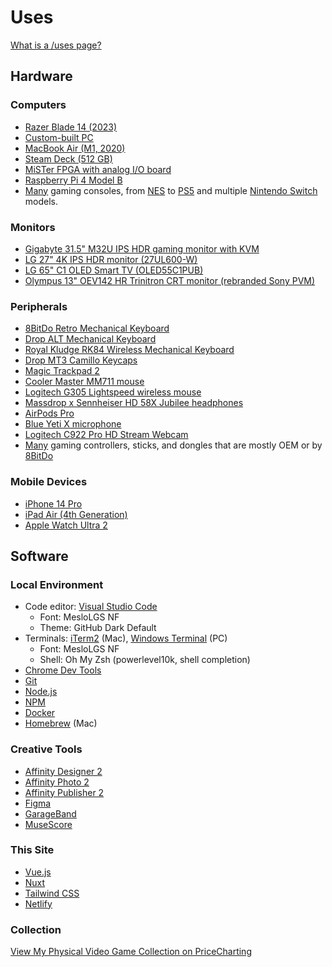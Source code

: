 # Uses

[What is a /uses page?](https://github.com/wesbos/awesome-uses/)

## Hardware
### Computers
- [Razer Blade 14 (2023)](https://www.razer.com/mena-en/gaming-laptops/razer-blade-14)
- [Custom-built PC](https://pcpartpicker.com/b/Hq9G3C)
- [MacBook Air (M1, 2020)](https://en.wikipedia.org/wiki/MacBook_Air_(Apple_silicon))
- [Steam Deck (512 GB)](https://store.steampowered.com/steamdeck)
- [MiSTer FPGA with analog I/O board](https://misteraddons.com/collections/kits-1/products/mister-pre-configured-bundle-with-aluminum-case?variant=39440209084549)
- [Raspberry Pi 4 Model B](https://www.raspberrypi.com/products/raspberry-pi-4-model-b/)
- [Many](https://www.pricecharting.com/offers?seller=wpdbc2737xvuig5i5yd3g3bohq&status=collection) gaming consoles, from [NES](https://en.wikipedia.org/wiki/Nintendo_Entertainment_System) to [PS5](https://en.wikipedia.org/wiki/PlayStation_5) and multiple [Nintendo Switch](https://en.m.wikipedia.org/wiki/Nintendo_Switch) models.

### Monitors
- [Gigabyte 31.5" M32U IPS HDR gaming monitor with KVM](https://www.gigabyte.com/Monitor/M32U)
- [LG 27" 4K IPS HDR monitor (27UL600-W)](https://www.lg.com/us/monitors/lg-27UL600-W-4k-uhd-led-monitor)
- [LG 65" C1 OLED Smart TV (OLED55C1PUB)](https://www.lg.com/us/tvs/lg-oled55c1pub-oled-4k-tv)
- [Olympus 13" OEV142 HR Trinitron CRT monitor (rebranded Sony PVM)](https://www.youtube.com/watch?v=CjB6D8HrU7E&list=PL_Hm88_bscLQMTL_PB7iUP_wYiTayzZp7&index=1)

### Peripherals
- [8BitDo Retro Mechanical Keyboard](https://www.8bitdo.com/retro-mechanical-keyboard)
- [Drop ALT Mechanical Keyboard](https://drop.com/buy/drop-alt-mechanical-keyboard)
- [Royal Kludge RK84 Wireless Mechanical Keyboard](https://rkgamingstore.com/products/rk84-keyboard-red-switch)
- [Drop MT3 Camillo Keycaps](https://drop.com/buy/drop-mt3-camillo-keycap-set)
- [Magic Trackpad 2](https://en.wikipedia.org/wiki/Magic_Trackpad_2)
- [Cooler Master MM711 mouse](https://www.coolermaster.com/catalog/peripheral/mice/mm711/)
- [Logitech G305 Lightspeed wireless mouse](https://www.logitechg.com/en-us/products/gaming-mice/g305-lightspeed-wireless-gaming-mouse.910-006012.html)
- [Massdrop x Sennheiser HD 58X Jubilee headphones](https://drop.com/buy/massdrop-x-sennheiser-hd-58x-jubilee-headphones)
- [AirPods Pro](https://en.wikipedia.org/wiki/AirPods_Pro)
- [Blue Yeti X microphone](https://www.bluemic.com/en-us/products/yeti-x/)
- [Logitech C922 Pro HD Stream Webcam](https://www.logitech.com/en-us/products/webcams/c922-pro-stream-webcam.960-001087.html)
- [Many](https://www.pricecharting.com/offers?seller=wpdbc2737xvuig5i5yd3g3bohq&status=collection) gaming controllers, sticks, and dongles that are mostly OEM or by [8BitDo](https://www.8bitdo.com/)

### Mobile Devices
- [iPhone 14 Pro](https://en.wikipedia.org/wiki/IPhone_14_Pro)
- [iPad Air (4th Generation)](https://en.wikipedia.org/wiki/IPad_Air_(4th_generation))
- [Apple Watch Ultra 2](https://en.wikipedia.org/wiki/Apple_Watch)

## Software
### Local Environment
- Code editor: [Visual Studio Code](https://code.visualstudio.com/)
  - Font: MesloLGS NF
  - Theme: GitHub Dark Default
- Terminals: [iTerm2](https://iterm2.com/) (Mac), [Windows Terminal](https://aka.ms/terminal) (PC)
  - Font: MesloLGS NF
  - Shell: Oh My Zsh (powerlevel10k, shell completion)
- [Chrome Dev Tools](https://developer.chrome.com/docs/devtools/)
- [Git](https://git-scm.com/)
- [Node.js](https://nodejs.org/)
- [NPM](https://www.npmjs.com/)
- [Docker](https://www.docker.com) 
- [Homebrew](https://brew.sh/) (Mac)

### Creative Tools
- [Affinity Designer 2](https://affinity.serif.com/en-us/designer/)
- [Affinity Photo 2](https://affinity.serif.com/en-us/photo/)
- [Affinity Publisher 2](https://affinity.serif.com/en-us/publisher/)
- [Figma](https://www.figma.com)
- [GarageBand](https://www.apple.com/mac/garageband/)
- [MuseScore](https://musescore.org/)

### This Site
- [Vue.js](https://vuejs.org/)
- [Nuxt](https://www.nuxt.org/)
- [Tailwind CSS](https://tailwindcss.com/)
- [Netlify](https://netlify.com/)

### Collection
[View My Physical Video Game Collection on PriceCharting](https://www.pricecharting.com/offers?seller=wpdbc2737xvuig5i5yd3g3bohq&status=collection)